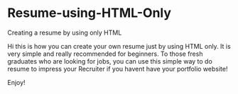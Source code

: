# Resume-using-HTML-Only
Creating a resume by using only HTML

Hi this is how you can create your own resume just by using HTML only. It is very simple and really recommended for beginners.
To those fresh graduates who are looking for jobs, you can use this simple way to do resume to impress your Recruiter if you havent have your portfolio website!

Enjoy!
